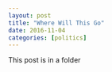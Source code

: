 ```yaml
---
layout: post
title: "Where Will This Go"
date: 2016-11-04
categories: [politics]
---
```


This post is in a folder